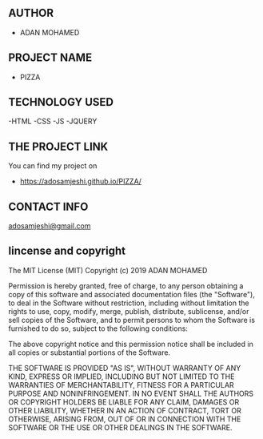 ## AUTHOR
- ADAN MOHAMED

## PROJECT NAME
- PIZZA

## TECHNOLOGY USED
 -HTML
 -CSS
 -JS
 -JQUERY
 ## THE PROJECT LINK

  You can find my project on 
  * https://adosamjeshi.github.io/PIZZA/
## CONTACT INFO

adosamjeshi@gmail.com

## lincense and copyright

The MIT License (MIT) Copyright (c) 2019 ADAN MOHAMED

Permission is hereby granted, free of charge, to any person obtaining a copy of this software and associated documentation files (the "Software"), to deal in the Software without restriction, including without limitation the rights to use, copy, modify, merge, publish, distribute, sublicense, and/or sell copies of the Software, and to permit persons to whom the Software is furnished to do so, subject to the following conditions:

The above copyright notice and this permission notice shall be included in all copies or substantial portions of the Software.

THE SOFTWARE IS PROVIDED "AS IS", WITHOUT WARRANTY OF ANY KIND, EXPRESS OR IMPLIED, INCLUDING BUT NOT LIMITED TO THE WARRANTIES OF MERCHANTABILITY, FITNESS FOR A PARTICULAR PURPOSE AND NONINFRINGEMENT. IN NO EVENT SHALL THE AUTHORS OR COPYRIGHT HOLDERS BE LIABLE FOR ANY CLAIM, DAMAGES OR OTHER LIABILITY, WHETHER IN AN ACTION OF CONTRACT, TORT OR OTHERWISE, ARISING FROM, OUT OF OR IN CONNECTION WITH THE SOFTWARE OR THE USE OR OTHER DEALINGS IN THE SOFTWARE.
